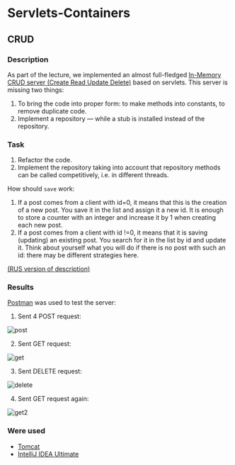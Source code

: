 # Servlets-Containers
## CRUD
### Description
As part of the lecture, we implemented an almost full-fledged <a href="https://github.com/netology-code/jspr-code/tree/master/04_serlvets/servlets">In-Memory CRUD server
(Create Read Update Delete)</a> based on servlets. This server is missing two things:

1. To bring the code into proper form: to make methods into constants, to remove duplicate code.
2. Implement a repository — while a stub is installed instead of the repository.
### Task
1. Refactor the code.
2. Implement the repository taking into account that repository methods can be called competitively, i.e. in different threads.

How should ```save``` work:
1. If a post comes from a client with id=0, it means that this is the creation of a new post. You save it in the list and assign it a new id. It is enough to store a counter with an integer and increase it by 1 when creating each new post.
2. If a post comes from a client with id !=0, it means that it is saving (updating) an existing post. You search for it in the list by id and update it. Think about yourself what you will do if there is no post with such an id: there may be different strategies here.

<a href="https://github.com/netology-code/jspr-homeworks/tree/master/04_servlets">(RUS version of description)</a>

### Results
<a href="https://www.postman.com/downloads/">Postman</a> was used to test the server:
1. Sent 4 POST request:

![post](https://user-images.githubusercontent.com/63547457/223095408-f12c0ebc-de05-4b42-9644-8477308ed653.png)

2. Sent GET request:

![get](https://user-images.githubusercontent.com/63547457/223095540-abe76401-9be4-4126-9121-207808389d80.png)

3. Sent DELETE request:

![delete](https://user-images.githubusercontent.com/63547457/223095625-3b8b1098-8736-4a0b-8aea-e3cb83dde59a.png)

4. Sent GET request again:

![get2](https://user-images.githubusercontent.com/63547457/223095679-3e99e450-7b77-4887-ae22-6f81efe36554.png)

### Were used
* <a href="https://tomcat.apache.org/">Tomcat</a>
* <a href="https://www.jetbrains.com/ru-ru/idea/download/#section=windows">IntelliJ IDEA Ultimate</a>

